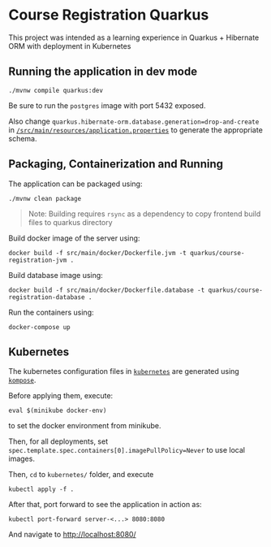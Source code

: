 # Course Registration Quarkus

This project was intended as a learning experience in Quarkus + Hibernate ORM with deployment in Kubernetes

## Running the application in dev mode

```shell script
./mvnw compile quarkus:dev
```

Be sure to run the `postgres` image with port 5432 exposed.

Also change `quarkus.hibernate-orm.database.generation=drop-and-create` in [`/src/main/resources/application.properties`](/src/main/resources/application.properties) to generate the appropriate schema.

## Packaging, Containerization and Running

The application can be packaged using:
```shell script
./mvnw clean package
```

> Note: Building requires `rsync` as a dependency to copy frontend build files to quarkus directory

Build docker image of the server using:
```shell script
docker build -f src/main/docker/Dockerfile.jvm -t quarkus/course-registration-jvm .
```

Build database image using:
```shell script
docker build -f src/main/docker/Dockerfile.database -t quarkus/course-registration-database .
```

Run the containers using:
```shell script
docker-compose up
```

## Kubernetes

The kubernetes configuration files in [`kubernetes`](kubernetes/) are generated using [`kompose`](https://kompose.io/).

Before applying them, execute:
```shell script
eval $(minikube docker-env)
```
to set the docker environment from minikube.

Then, for all deployments, set `spec.template.spec.containers[0].imagePullPolicy=Never` to use local images.

Then, `cd` to `kubernetes/` folder, and execute
```shell script
kubectl apply -f .
```

After that, port forward to see the application in action as:
```shell script
kubectl port-forward server-<...> 8080:8080
```

And navigate to <http://localhost:8080/>